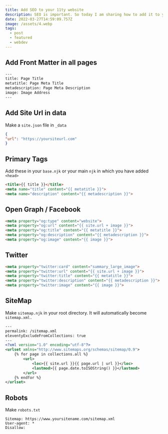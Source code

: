 ```yaml
---
title: Add SEO to your 11ty website
description: SEO is important. So today I am sharing how to add it to your 11ty website
date: 2022-03-27T14:59:09.757Z
image: /assets/4.webp
tags:
  - post
  - featured
  - webdev
---
```

## Add Front Matter in all pages

```html
---
title: Page Title
metatitle: Page Meta Title
metadescription: Page Meta Description
image: Image Address
---
```

## Add Site Url in data

Make a `site.json` file in `_data`

```json
{
"url": "https://yoursiteurl.com"
}
```

## Primary Tags

Add these in your `base.njk` or your main `njk` in which you have added `<head>`

```html
<title>{{ title }}</title>
<meta name="title" content="{{ metatitle }}">
<meta name="description" content="{{ metadescription }}">
```

## Open Graph / Facebook

```html
<meta property="og:type" content="website">
<meta property="og:url" content="{{ site.url + image }}">
<meta property="og:title" content="{{ metatitle }}">
<meta property="og:description" content="{{ metadescription }}">
<meta property="og:image" content="{{ image }}">
```

## Twitter

```html
<meta property="twitter:card" content="summary_large_image">
<meta property="twitter:url" content="{{ site.url + image }}">
<meta property="twitter:title" content="{{ metatitle }}">
<meta property="twitter:description" content="{{ metadescription }}">
<meta property="twitter:image" content="{{ image }}">
```

## SiteMap

Make `sitemap.njk` in your root directory. It will automatically become `sitemap.xml.`

```xml
---
permalink: /sitemap.xml
eleventyExcludeFromCollections: true
---
<?xml version="1.0" encoding="utf-8"?>
<urlset xmlns="http://www.sitemaps.org/schemas/sitemap/0.9">
    {% for page in collections.all %}
        <url>
            <loc>{{ site.url }}{{ page.url | url }}</loc>
            <lastmod>{{ page.date.toISOString() }}</lastmod>
        </url>
    {% endfor %}
</urlset>
```

## Robots

Make `robots.txt`

```
Sitemap: https://www.yoursitename.com/sitemap.xml
User-agent: *
Disallow:
```